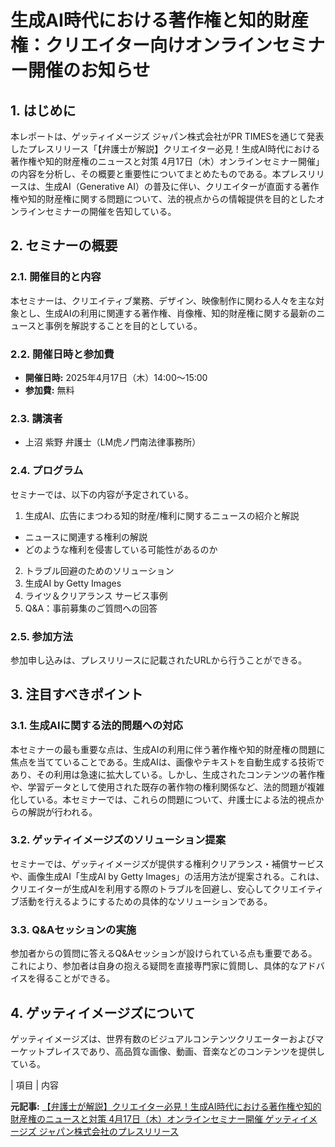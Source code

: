 # 生成AI時代における著作権と知的財産権：クリエイター向けオンラインセミナー開催のお知らせ

## 1. はじめに

本レポートは、ゲッティイメージズ ジャパン株式会社がPR TIMESを通じて発表したプレスリリース「【弁護士が解説】クリエイター必見！生成AI時代における著作権や知的財産権のニュースと対策 4月17日（木）オンラインセミナー開催」の内容を分析し、その概要と重要性についてまとめたものである。本プレスリリースは、生成AI（Generative AI）の普及に伴い、クリエイターが直面する著作権や知的財産権に関する問題について、法的視点からの情報提供を目的としたオンラインセミナーの開催を告知している。

## 2. セミナーの概要

### 2.1. 開催目的と内容

本セミナーは、クリエイティブ業務、デザイン、映像制作に関わる人々を主な対象とし、生成AIの利用に関連する著作権、肖像権、知的財産権に関する最新のニュースと事例を解説することを目的としている。

### 2.2. 開催日時と参加費

* **開催日時:** 2025年4月17日（木）14:00～15:00
* **参加費:** 無料

### 2.3. 講演者

* 上沼 紫野 弁護士（LM虎ノ門南法律事務所）

### 2.4. プログラム

セミナーでは、以下の内容が予定されている。

1. 生成AI、広告にまつわる知的財産/権利に関するニュースの紹介と解説
 * ニュースに関連する権利の解説
 * どのような権利を侵害している可能性があるのか
2. トラブル回避のためのソリューション
3. 生成AI by Getty Images
4. ライツ＆クリアランス サービス事例
5. Q&A：事前募集のご質問への回答

### 2.5. 参加方法

参加申し込みは、プレスリリースに記載されたURLから行うことができる。

## 3. 注目すべきポイント

### 3.1. 生成AIに関する法的問題への対応

本セミナーの最も重要な点は、生成AIの利用に伴う著作権や知的財産権の問題に焦点を当てていることである。生成AIは、画像やテキストを自動生成する技術であり、その利用は急速に拡大している。しかし、生成されたコンテンツの著作権や、学習データとして使用された既存の著作物の権利関係など、法的問題が複雑化している。本セミナーでは、これらの問題について、弁護士による法的視点からの解説が行われる。

### 3.2. ゲッティイメージズのソリューション提案

セミナーでは、ゲッティイメージズが提供する権利クリアランス・補償サービスや、画像生成AI「生成AI by Getty Images」の活用方法が提案される。これは、クリエイターが生成AIを利用する際のトラブルを回避し、安心してクリエイティブ活動を行えるようにするための具体的なソリューションである。

### 3.3. Q&Aセッションの実施

参加者からの質問に答えるQ&Aセッションが設けられている点も重要である。これにより、参加者は自身の抱える疑問を直接専門家に質問し、具体的なアドバイスを得ることができる。

## 4. ゲッティイメージズについて

ゲッティイメージズは、世界有数のビジュアルコンテンツクリエーターおよびマーケットプレイスであり、高品質な画像、動画、音楽などのコンテンツを提供している。

| 項目 | 内容 

**元記事:** [【弁護士が解説】クリエイター必見！生成AI時代における著作権や知的財産権のニュースと対策 4月17日（木）オンラインセミナー開催 ゲッティイメージズ ジャパン株式会社のプレスリリース](https://prtimes.jp/main/html/rd/p/000000052.000018083.html)